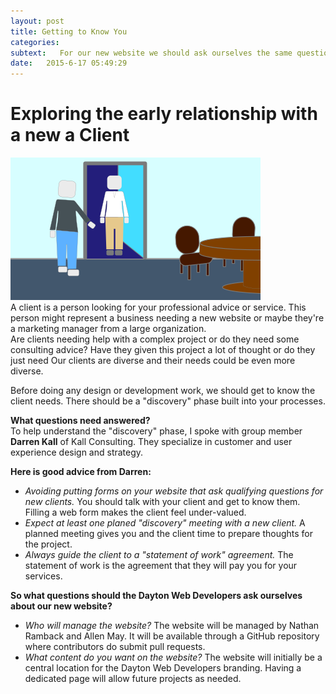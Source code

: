 ```yaml
---
layout: post
title: Getting to Know You
categories: 
subtext:   For our new website we should ask ourselves the same questions we should ask our clients. Let's take a closer look at the early discussions with a new client project.
date:   2015-6-17 05:49:29
---
```

# Exploring the early relationship with a new a Client #
<img src="/images/ClientMeeting.svg" alt="Client Meeting" >
<div class="well" id="wells">
A client is a person looking for your professional advice or service. This person might represent a business needing a new website or maybe they're a marketing manager from a large organization. 
</div>
Are clients needing help with a complex project or do they need some consulting advice? Have they given this project a lot of thought or do they just need Our clients are diverse and their needs could be even more diverse.  

Before doing any design or development work, we should get to know the client needs. There should be a "discovery" phase built into your processes.

**What questions need answered?**  
To help understand the "discovery" phase, I spoke with group member **Darren Kall** of Kall Consulting. They specialize in customer and user experience design and strategy.

**Here is good advice from Darren:**  
*   *Avoiding putting forms on your website that ask qualifying questions for new clients.* You should talk with your client and get to know them. Filling a web form makes the client feel under-valued.  
*   *Expect at least one planed "discovery" meeting with a new client.* A planned meeting gives you and the client time to prepare thoughts for the project.  
*   *Always guide the client to a "statement of work" agreement.* The statement of work is the agreement that they will pay you for your services.  

**So what questions should the Dayton Web Developers ask ourselves about our new website?**  
*   *Who will manage the website?* The website will be managed by Nathan Ramback and Allen May. It will be available through a GitHub repository where contributors do submit pull requests.  
*   *What content do you want on the website?* The website will initially be a central location for the Dayton Web Developers branding. Having a dedicated page will allow future projects as needed.





